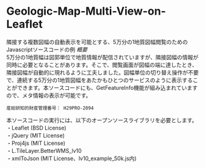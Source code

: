 # Geologic-Map-Multi-View-on-Leaflet
隣接する複数図幅の自動表示を可能とする、5万分の1地質図幅閲覧のためのJavascriptソースコードの例
*概要*  
5万分の1地質幅は図郭単位で地質情報が配信されていますが、隣接図幅の情報が同時に必要となることがあります。そこで、閲覧画面が図幅の端に達したとき、隣接図幅が自動的に現れるように工夫しました。図幅単位の切り替え操作が不要で、連続する5万分の1地質図幅をあたかもひとつのサービスのように表示することができます。本ソースコードにも、GetFeatureInfo機能が組み込まれていますので、メタ情報の表示が可能です。

	産総研知的財産管理番号： H29PRO-2094

本ソースコードの実行には、以下のオープンソースライブラリを必要とします。
・Leaflet (BSD License)  
・jQuery (MIT License)  
・Proj4js (MIT License)  
・L.TileLayer.BetterWMS_lv10  
・xmlToJson (MIT License、lv10_example_50k.js内)  
